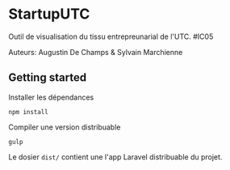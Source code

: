 # StartupUTC

Outil de visualisation du tissu entrepreunarial de l'UTC. #IC05

Auteurs: Augustin De Champs & Sylvain Marchienne

## Getting started

Installer les dépendances
```
npm install
```

Compiler une version distribuable
```
gulp
```

Le dosier `dist/` contient une l'app Laravel distribuable du projet.
